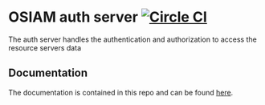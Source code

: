 # OSIAM auth server [![Circle CI](https://circleci.com/gh/osiam/auth-server.svg?style=svg)](https://circleci.com/gh/osiam/auth-server)

The auth server handles the authentication and authorization to access the resource servers data

## Documentation

The documentation is contained in this repo and can be
found [here](docs/README.md).

